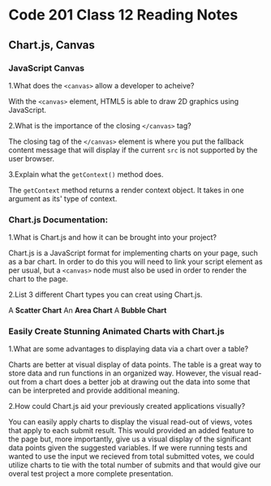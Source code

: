 # Code 201 Class 12 Reading Notes

## Chart.js, Canvas

### JavaScript Canvas

1.What does the `<canvas>` allow a developer to acheive?

With the `<canvas>` element, HTML5 is able to draw 2D graphics using JavaScript.

2.What is the importance of the closing `</canvas>` tag?

The closing tag of the `</canvas>` element is where you put the fallback content message that will display if the current `src` is not supported by the user browser.

3.Explain what the `getContext()` method does.

The `getContext` method returns a render context object. It takes in one argument as its' type of context.

### Chart.js Documentation:

1.What is Chart.js and how it can be brought into your project?

Chart.js is a JavaScript format for implementing charts on your page, such as a bar chart. In order to do this you will need to link your script element as per usual, but a `<canvas>` node must also be used in order to render the chart to the page.

2.List 3 different Chart types you can creat using Chart.js.

A **Scatter Chart**
An **Area Chart**
A **Bubble Chart**

### Easily Create Stunning Animated Charts with Chart.js

1.What are some advantages to displaying data via a chart over a table?

Charts are better at visual display of data points. The table is a great way to store data and run functions in an organized way. However, the visual read-out from a chart does a better job at drawing out the data into some that can be interpreted and provide additional meaning.

2.How could Chart.js aid your previously created applications visually?

You can easily apply charts to display the visual read-out of views, votes that apply to each submit result. This would provided an added feature to the page but, more importantly, give us a visual display of the significant data points given the suggested variables. If we were running tests and wanted to use the input we recieved from total submitted votes, we could utilize charts to tie with the total number of submits and that would give our overal test project a more complete presentation.